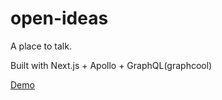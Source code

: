 # open-ideas
A place to talk.

Built with Next.js + Apollo + GraphQL(graphcool)

[Demo](http://platonos.com/)